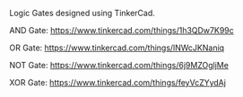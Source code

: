 Logic Gates designed using TinkerCad.

AND Gate:  https://www.tinkercad.com/things/1h3QDw7K99c

OR Gate: https://www.tinkercad.com/things/lNWcJKNaniq

NOT Gate: https://www.tinkercad.com/things/6j9MZOgljMe

XOR Gate: https://www.tinkercad.com/things/feyVcZYydAj
